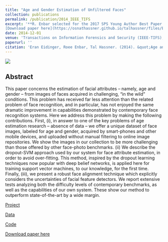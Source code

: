 ```yaml
---
title: "Age and Gender Estimation of Unfiltered Faces"
collection: publications
permalink: /publication/2014_IEEE_TIFS
excerpt: '**R. Enbar selected for the 2017 SPS Young Author Best Paper Award by the IEEE Signal Processing Society.**<br/><br/>
[Download paper here](https://osnathassner.github.io/talhassner/files/EidingerEnbarHassner_tifs.pdf)'
date: 2014-12-01
venue: 'Transactions on Information Forensics and Security (IEEE-TIFS), special issue on Facial Biometrics in the Wild, Volume 9, Issue 12, pages 2170 - 2179'
paperurl: ''
citation: 'Eran Eidinger, Roee Enbar, Tal Hassner. (2014). &quot;Age and Gender Estimation of Unfiltered Faces.&quot; <i>Transactions on Information Forensics and Security (IEEE-TIFS), special issue on Facial Biometrics in the Wild, Volume 9, Issue 12, pages 2170 - 2179</i>.'
---
```


<img src='https://osnathassner.github.io/talhassner/images/Age and Gender Estimation 2 - Icon.jpg'>

Abstract
------
This paper concerns the estimation of facial attributes – namely, age and gender – from images of faces acquired in challenging, “in the wild” conditions. This problem has received far less attention than the related problem of face recognition, and in particular, has not enjoyed the same dramatic improvement in capabilities demonstrated by contemporary face recognition systems. Here we address this problem by making the following contributions. First, (i), in answer to one of the key problems of age estimation research – absence of data – we offer a unique dataset of face images, labeled for age and gender, acquired by smart-phones and other mobile devices, and uploaded without manual filtering to online image repositories. We show the images in our collection to be more challenging than those offered by other face-photo benchmarks. (ii) We describe the dropout-SVM approach used by our system for face attribute estimation, in order to avoid over-fitting. This method, inspired by the dropout learning techniques now popular with deep belief networks, is applied here for training support vector machines, to our knowledge, for the first time. Finally, (iii), we present a robust face alignment technique which explicitly considers the uncertainties of facial feature detectors. We report extensive tests analyzing both the difficulty levels of contemporary benchmarks, as well as the capabilities of our own system. These show our method to outperform state-of-the-art by a wide margin. 

[Project](https://www.openu.ac.il/home/hassner/Adience/)

[Data](https://www.openu.ac.il/home/hassner/Adience/data.html)

[Code](https://www.openu.ac.il/home/hassner/Adience/code.html#inplanealign)

[Download paper here](https://osnathassner.github.io/talhassner/files/EidingerEnbarHassner_tifs.pdf)
